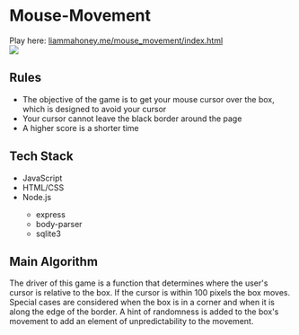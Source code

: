 # Mouse-Movement

Play here: <a href="https://mouse-movement.liammahoney.me/">liammahoney.me/mouse_movement/index.html</a><br>
<img src="https://liammahoney.me/pics/mouse-movement.gif">
<h2>Rules</h2>
<ul>
  <li>The objective of the game is to get your mouse cursor over the box, which is designed to avoid your cursor</li>
  <li>Your cursor cannot leave the black border around the page</li>
  <li>A higher score is a shorter time</li>
</ul>
<h2>Tech Stack</h2>
<ul>
  <li>JavaScript</li>
  <li>HTML/CSS</li>
  <li>Node.js</li>
  <ul>
    <li>express</li>
    <li>body-parser</li>
    <li>sqlite3</li>
  </ul>
</ul>
<h2>Main Algorithm</h2>
The driver of this game is a function that determines where the user's cursor is relative to the box. If the cursor is within 100 pixels the box moves. Special cases are considered when the box is in a corner and when it is along the edge of the border. A hint of randomness is added to the box's movement to add an element of unpredictability to the movement.
  

        
